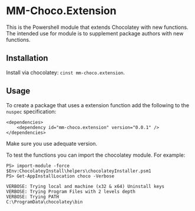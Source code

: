 # MM-Choco.Extension


This is the Powershell module that extends Chocolatey with new functions. The intended use for module is to supplement package authors with new functions.


## Installation

Install via chocolatey: `cinst mm-choco.extension`. 


## Usage

To create a package that uses a extension function add the following to the `nuspec` specification:

    <dependencies>
        <dependency id="mm-choco.extension" version="0.0.1" />
    </dependencies>

Make sure you use adequate version.

To test the functions you can import the chocolatey module. For example:


    PS> import-module -force $Env:ChocolateyInstall\helpers\chocolateyInstaller.psm1
    PS> Get-AppInstallLocation choco -Verbose

    VERBOSE: Trying local and machine (x32 & x64) Uninstall keys
    VERBOSE: Trying Program Files with 2 levels depth
    VERBOSE: Trying PATH
    C:\ProgramData\chocolatey\bin
